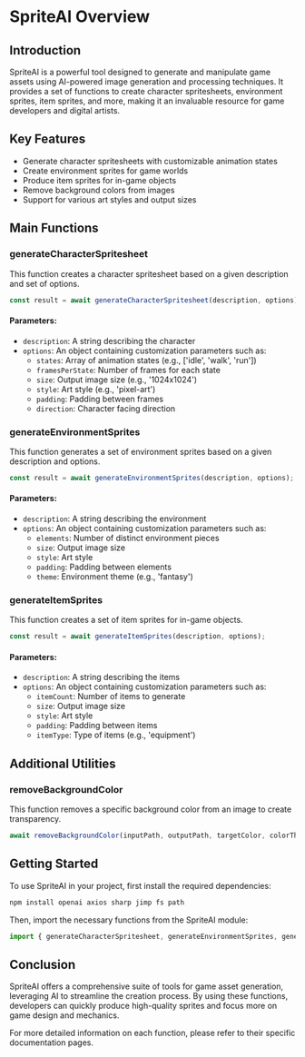 # SpriteAI Overview

## Introduction

SpriteAI is a powerful tool designed to generate and manipulate game assets using AI-powered image generation and processing techniques. It provides a set of functions to create character spritesheets, environment sprites, item sprites, and more, making it an invaluable resource for game developers and digital artists.

## Key Features

- Generate character spritesheets with customizable animation states
- Create environment sprites for game worlds
- Produce item sprites for in-game objects
- Remove background colors from images
- Support for various art styles and output sizes

## Main Functions

### generateCharacterSpritesheet

This function creates a character spritesheet based on a given description and set of options.

```javascript
const result = await generateCharacterSpritesheet(description, options);
```

#### Parameters:
- `description`: A string describing the character
- `options`: An object containing customization parameters such as:
  - `states`: Array of animation states (e.g., ['idle', 'walk', 'run'])
  - `framesPerState`: Number of frames for each state
  - `size`: Output image size (e.g., '1024x1024')
  - `style`: Art style (e.g., 'pixel-art')
  - `padding`: Padding between frames
  - `direction`: Character facing direction

### generateEnvironmentSprites

This function generates a set of environment sprites based on a given description and options.

```javascript
const result = await generateEnvironmentSprites(description, options);
```

#### Parameters:
- `description`: A string describing the environment
- `options`: An object containing customization parameters such as:
  - `elements`: Number of distinct environment pieces
  - `size`: Output image size
  - `style`: Art style
  - `padding`: Padding between elements
  - `theme`: Environment theme (e.g., 'fantasy')

### generateItemSprites

This function creates a set of item sprites for in-game objects.

```javascript
const result = await generateItemSprites(description, options);
```

#### Parameters:
- `description`: A string describing the items
- `options`: An object containing customization parameters such as:
  - `itemCount`: Number of items to generate
  - `size`: Output image size
  - `style`: Art style
  - `padding`: Padding between items
  - `itemType`: Type of items (e.g., 'equipment')

## Additional Utilities

### removeBackgroundColor

This function removes a specific background color from an image to create transparency.

```javascript
await removeBackgroundColor(inputPath, outputPath, targetColor, colorThreshold);
```

## Getting Started

To use SpriteAI in your project, first install the required dependencies:

```bash
npm install openai axios sharp jimp fs path
```

Then, import the necessary functions from the SpriteAI module:

```javascript
import { generateCharacterSpritesheet, generateEnvironmentSprites, generateItemSprites } from './spriteAI';
```

## Conclusion

SpriteAI offers a comprehensive suite of tools for game asset generation, leveraging AI to streamline the creation process. By using these functions, developers can quickly produce high-quality sprites and focus more on game design and mechanics.

For more detailed information on each function, please refer to their specific documentation pages.